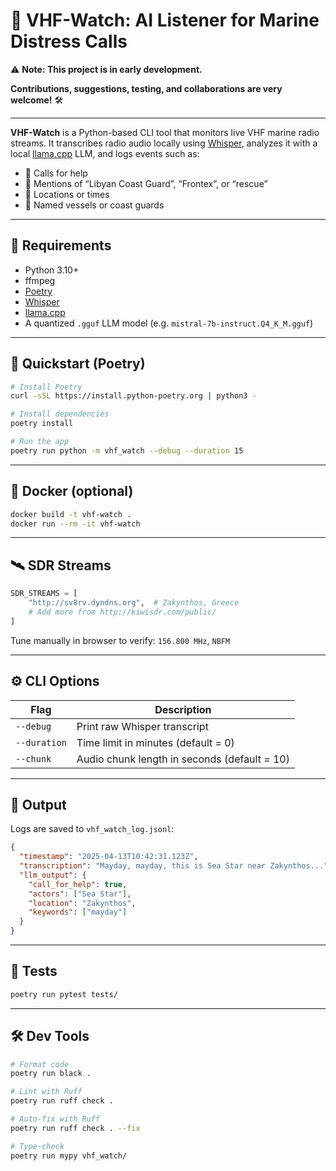 # 📡 VHF-Watch: AI Listener for Marine Distress Calls

⚠️ **Note: This project is in early development.**  

**Contributions, suggestions, testing, and collaborations are very welcome!** 🛠️

----

**VHF-Watch** is a Python-based CLI tool that monitors live VHF marine radio streams. It transcribes radio audio locally using [Whisper](https://github.com/openai/whisper), analyzes it with a local [llama.cpp](https://github.com/ggerganov/llama.cpp) LLM, and logs events such as:

- 🚨 Calls for help
- 🛂 Mentions of “Libyan Coast Guard”, “Frontex”, or “rescue”
- 📍 Locations or times
- 🚢 Named vessels or coast guards

---

## 🧰 Requirements

- Python 3.10+
- ffmpeg
- [Poetry](https://python-poetry.org/) 
- [Whisper](https://github.com/openai/whisper)
- [llama.cpp](https://github.com/ggerganov/llama.cpp)
- A quantized `.gguf` LLM model (e.g. `mistral-7b-instruct.Q4_K_M.gguf`)

---

## 🚀 Quickstart (Poetry)

```bash
# Install Poetry
curl -sSL https://install.python-poetry.org | python3 -

# Install dependencies
poetry install

# Run the app
poetry run python -m vhf_watch --debug --duration 15
```

---

## 🐳 Docker (optional)

```bash
docker build -t vhf-watch .
docker run --rm -it vhf-watch
```

---

## 🛰 SDR Streams

```python
SDR_STREAMS = [
    "http://sv8rv.dyndns.org",  # Zakynthos, Greece
    # Add more from http://kiwisdr.com/public/
]
```

Tune manually in browser to verify: `156.800 MHz`, `NBFM`

---

## ⚙️ CLI Options

| Flag         | Description                             |
|--------------|-----------------------------------------|
| `--debug`    | Print raw Whisper transcript             |
| `--duration` | Time limit in minutes (default = 0)     |
| `--chunk`    | Audio chunk length in seconds (default = 10) |

---

## 📂 Output

Logs are saved to `vhf_watch_log.jsonl`:

```json
{
  "timestamp": "2025-04-13T10:42:31.123Z",
  "transcription": "Mayday, mayday, this is Sea Star near Zakynthos...",
  "llm_output": {
    "call_for_help": true,
    "actors": ["Sea Star"],
    "location": "Zakynthos",
    "keywords": ["mayday"]
  }
}
```

---

## 🧪 Tests

```bash
poetry run pytest tests/
```

---

## 🛠 Dev Tools

```bash
# Format code
poetry run black .

# Lint with Ruff
poetry run ruff check .

# Auto-fix with Ruff
poetry run ruff check . --fix

# Type-check
poetry run mypy vhf_watch/
```